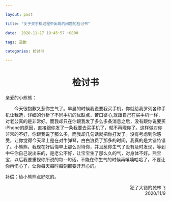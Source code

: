 ```yaml
---

layout: post

title: "关于买手机过程中出现的问题的检讨书"

date:  2020-11-17 19:45:57 +0800

tags: 道歉

categories: 检讨书

---
```


<h1><center>检讨书</center></h1>

亲爱的小熊熊：

&emsp;&emsp;今天很抱歉又惹你生气了。早晨的时候我说要我买手机，你就给我罗列各种手机让我选，详细的分析了不同手机的优缺点，苦口婆心,就跟自己在买手机一样，对老公真的是非常好。而我却只在你跟我发了多么多条消息之后，没有跟你说要买iPhone的原因，直接跟你发了一条我要去买手机了，就不再理你了。这样做对你非常的不好，你跟我说了那么多，而我却几句话就把你打发了。没有考虑到你感受，让你觉得今天早上是在对牛弹琴，白白浪费了那多的时间，我真的是大错特错了。小熊熊，我现在好后悔早上那么对待你，并且惹你生气了没有及时发现，等到中午你自己说出来的，是老公不好，让宝宝生了那么久的气，对身体不好。熊宝宝，以后我要重视你所说的每--句话，不能在你生气的时候再嘻嘻哈哈了，不要让你再伤心了，让你每天每时每刻都要开开心的。

补偿：给小熊熊点好吃的。

<p align = "right">犯了大错的苑林飞<br/>2020/11/9</p>

